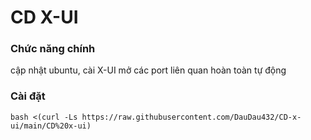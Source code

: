 # CD X-UI
### Chức năng chính
cập nhật ubuntu, cài X-UI mở các port liên quan hoàn toàn tự động
### Cài đặt
```
bash <(curl -Ls https://raw.githubusercontent.com/DauDau432/CD-x-ui/main/CD%20x-ui)
```
